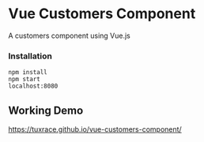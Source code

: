 # Vue Customers Component
A customers component using Vue.js

### Installation    
    npm install
    npm start
    localhost:8080
    
## Working Demo
https://tuxrace.github.io/vue-customers-component/
